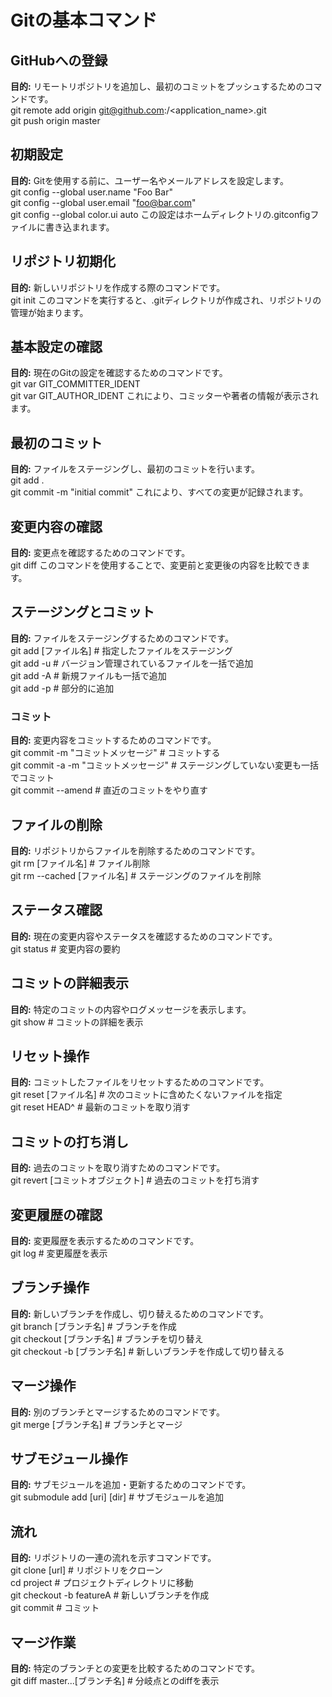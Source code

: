 # Gitの基本コマンド

## GitHubへの登録
**目的:** リモートリポジトリを追加し、最初のコミットをプッシュするためのコマンドです。  
git remote add origin git@github.com:<username>/<application_name>.git  
git push origin master

## 初期設定
**目的:** Gitを使用する前に、ユーザー名やメールアドレスを設定します。  
git config --global user.name "Foo Bar"  
git config --global user.email "foo@bar.com"  
git config --global color.ui auto
この設定はホームディレクトリの.gitconfigファイルに書き込まれます。

## リポジトリ初期化
**目的:** 新しいリポジトリを作成する際のコマンドです。  
git init
このコマンドを実行すると、.gitディレクトリが作成され、リポジトリの管理が始まります。

## 基本設定の確認
**目的:** 現在のGitの設定を確認するためのコマンドです。  
git var GIT_COMMITTER_IDENT  
git var GIT_AUTHOR_IDENT
これにより、コミッターや著者の情報が表示されます。

## 最初のコミット
**目的:** ファイルをステージングし、最初のコミットを行います。  
git add .  
git commit -m "initial commit"
これにより、すべての変更が記録されます。

## 変更内容の確認
**目的:** 変更点を確認するためのコマンドです。  
git diff
このコマンドを使用することで、変更前と変更後の内容を比較できます。

## ステージングとコミット
**目的:** ファイルをステージングするためのコマンドです。  
git add [ファイル名]  # 指定したファイルをステージング  
git add -u  # バージョン管理されているファイルを一括で追加  
git add -A  # 新規ファイルも一括で追加  
git add -p  # 部分的に追加

### コミット
**目的:** 変更内容をコミットするためのコマンドです。  
git commit -m "コミットメッセージ"  # コミットする  
git commit -a -m "コミットメッセージ"  # ステージングしていない変更も一括でコミット  
git commit --amend  # 直近のコミットをやり直す

## ファイルの削除
**目的:** リポジトリからファイルを削除するためのコマンドです。  
git rm [ファイル名]  # ファイル削除  
git rm --cached [ファイル名]  # ステージングのファイルを削除

## ステータス確認
**目的:** 現在の変更内容やステータスを確認するためのコマンドです。  
git status  # 変更内容の要約

## コミットの詳細表示
**目的:** 特定のコミットの内容やログメッセージを表示します。  
git show  # コミットの詳細を表示

## リセット操作
**目的:** コミットしたファイルをリセットするためのコマンドです。  
git reset [ファイル名]  # 次のコミットに含めたくないファイルを指定  
git reset HEAD^  # 最新のコミットを取り消す

## コミットの打ち消し
**目的:** 過去のコミットを取り消すためのコマンドです。  
git revert [コミットオブジェクト]  # 過去のコミットを打ち消す

## 変更履歴の確認
**目的:** 変更履歴を表示するためのコマンドです。  
git log  # 変更履歴を表示

## ブランチ操作
**目的:** 新しいブランチを作成し、切り替えるためのコマンドです。  
git branch [ブランチ名]  # ブランチを作成  
git checkout [ブランチ名]  # ブランチを切り替え  
git checkout -b [ブランチ名]  # 新しいブランチを作成して切り替える

## マージ操作
**目的:** 別のブランチとマージするためのコマンドです。  
git merge [ブランチ名]  # ブランチとマージ

## サブモジュール操作
**目的:** サブモジュールを追加・更新するためのコマンドです。  
git submodule add [uri] [dir]  # サブモジュールを追加

## 流れ
**目的:** リポジトリの一連の流れを示すコマンドです。  
git clone [url]  # リポジトリをクローン  
cd project  # プロジェクトディレクトリに移動  
git checkout -b featureA  # 新しいブランチを作成  
git commit  # コミット

## マージ作業
**目的:** 特定のブランチとの変更を比較するためのコマンドです。  
git diff master...[ブランチ名]  # 分岐点とのdiffを表示
